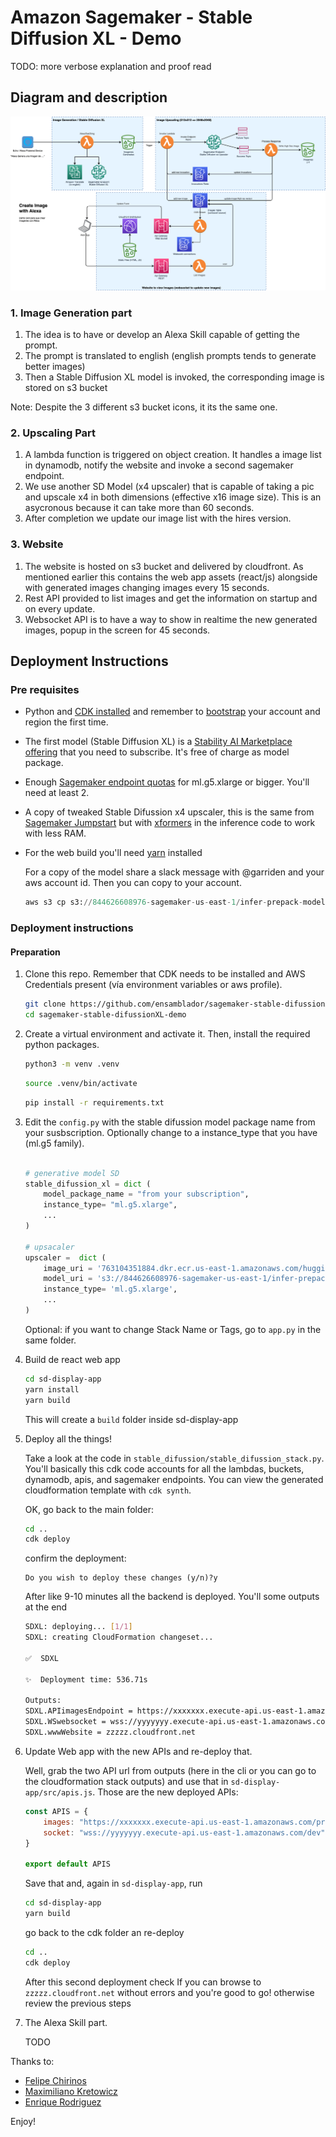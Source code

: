 
# Amazon Sagemaker - Stable Diffusion XL - Demo

TODO: more verbose explanation and proof read

## Diagram and description

![](diagrama.png)

### 1. Image Generation part
1. The idea is to have or develop an Alexa Skill capable of getting the prompt.
2. The prompt is translated to english (english prompts tends to generate better images)
3. Then a Stable Diffusion XL model is invoked, the corresponding image is stored on s3 bucket 

Note: Despite the 3 different s3 bucket icons, it its the same one.

### 2. Upscaling Part
1. A lambda function is triggered on object creation. It handles a image list in dynamodb, notify the website and invoke a second sagemaker endpoint.
2. We use another SD Model (x4 upscaler) that is capable of taking a pic and upscale x4 in both dimensions (effective x16 image size). This is an asycronous because it can take more than 60 seconds.
3. After completion we update our image list with the hires version.


### 3. Website
1. The website is hosted on s3 bucket and delivered by cloudfront. As mentioned earlier this contains the web app assets (react/js) alongside with generated images changing images every 15 seconds.
2. Rest API provided to list images and get the information on startup and on every update.
3. Websocket API is to have a way to show in realtime the new generated images, popup in the screen for 45 seconds.


## Deployment Instructions

### Pre requisites

* Python and [CDK installed](https://docs.aws.amazon.com/cdk/v2/guide/getting_started.html#getting_started_install) and remember to [bootstrap](https://docs.aws.amazon.com/cdk/v2/guide/getting_started.html#getting_started_bootstrap) your account and region the first time.
* The first model (Stable Diffusion XL) is a [Stability AI Marketplace offering](https://aws.amazon.com/marketplace/pp/prodview-3j5jzj4k6slxs) that you need to subscribe. It's free of charge as model package. 
* Enough [Sagemaker endpoint quotas](https://us-east-1.console.aws.amazon.com/servicequotas/home/services/sagemaker/quotas) for ml.g5.xlarge or bigger. You'll need at least 2.
* A copy of tweaked Stable Difussion x4 upscaler, this is the same from [Sagemaker Jumpstart](https://github.com/aws/amazon-sagemaker-examples/blob/main/introduction_to_amazon_algorithms/jumpstart_upscaling/Amazon_JumpStart_Upscaling.ipynb) but with [xformers](https://github.com/facebookresearch/xformers) in the inference code to work with less RAM. 
* For the web build you'll need [yarn](https://classic.yarnpkg.com/lang/en/docs/install/) installed

    For a copy of the model share a slack message with @garriden and your aws account id. Then you can copy to your account.

    ```python 
    aws s3 cp s3://844626608976-sagemaker-us-east-1/infer-prepack-model-upscaling-stabilityai-stable-diffusion-x4-upscaler-fp16-vgarriden.tar.gz s3://yourbucket/yourprefix/yourkey
    ```

### Deployment instructions

#### Preparation

1. Clone this repo. Remember that CDK needs to be installed and AWS Credentials present (vía environment variables or aws profile). 

    ```bash 
    git clone https://github.com/ensamblador/sagemaker-stable-difussionXL-demo.git
    cd sagemaker-stable-difussionXL-demo
    ```
2. Create a virtual environment and activate it. Then, install the required python packages.

    ```bash 
    python3 -m venv .venv
    ```
    ```bash 
    source .venv/bin/activate
    ```
    ```bash
    pip install -r requirements.txt
    ```

3. Edit the `config.py` with the stable difussion model package name from your susbscription. Optionally change to a instance_type that you have (ml.g5 family). 

    ```python

    # generative model SD
    stable_difussion_xl = dict (
        model_package_name = "from your subscription",
        instance_type= "ml.g5.xlarge",
        ...
    )

    # upsacaler 
    upscaler =  dict (
        image_uri = '763104351884.dkr.ecr.us-east-1.amazonaws.com/huggingface-pytorch-inference:1.10.2-transformers4.17.0-gpu-py38-cu113-ubuntu20.04',
        model_uri = 's3://844626608976-sagemaker-us-east-1/infer-prepack-model-upscaling-stabilityai-stable-diffusion-x4-upscaler-fp16-vgarriden.tar.gz',
        instance_type= 'ml.g5.xlarge',
        ...
    )
    ```
    Optional: if you want to change Stack Name or Tags, go to `app.py` in the same folder.

4. Build de react web app

    ```bash
    cd sd-display-app
    yarn install
    yarn build
    ```

    This will create a `build` folder inside sd-display-app

4. Deploy all the things!

    Take a look at the code in `stable_difussion/stable_difussion_stack.py`. You'll basically this cdk code accounts for all the lambdas, buckets, dynamodb, apis, and sagemaker endpoints. You can view the generated cloudformation template with `cdk synth`. 

    OK, go back to the main folder:

    ```bash
    cd ..
    cdk deploy
    ```
    confirm the deployment:

    ```
    Do you wish to deploy these changes (y/n)?y
    ```

    After like 9-10 minutes all the backend is deployed. You'll some outputs at the end

    ```bash
    SDXL: deploying... [1/1]
    SDXL: creating CloudFormation changeset...

    ✅  SDXL

    ✨  Deployment time: 536.71s

    Outputs:
    SDXL.APIimagesEndpoint = https://xxxxxxx.execute-api.us-east-1.amazonaws.com/prod/
    SDXL.WSwebsocket = wss://yyyyyyy.execute-api.us-east-1.amazonaws.com/dev
    SDXL.wwwWebsite = zzzzz.cloudfront.net
    ```
4. Update Web app with the new APIs and re-deploy that.

    Well, grab the two API url from outputs (here in the cli or you can go to the cloudformation stack outputs) and use that in `sd-display-app/src/apis.js`. Those are the new deployed APIs:

    ```js
    const APIS = {
        images: "https://xxxxxxx.execute-api.us-east-1.amazonaws.com/prod/",
        socket: "wss://yyyyyyy.execute-api.us-east-1.amazonaws.com/dev"
    }

    export default APIS
    ```

    Save that and, again in `sd-display-app`, run 

    ```bash
    cd sd-display-app
    yarn build
    ````

    go back to the cdk folder an re-deploy

    ```bash
    cd ..
    cdk deploy
    ```

    After this second deployment check If you can browse to `zzzzz.cloudfront.net` without errors and you're good to go! otherwise review the previous steps


5. The Alexa Skill part.

    TODO





Thanks to: 
- [Felipe Chirinos](chirinf@amazon.com) 
- [Maximiliano Kretowicz](maxkp@amazon.com) 
- [Enrique Rodriguez](garriden@amazon.com) 

Enjoy!
